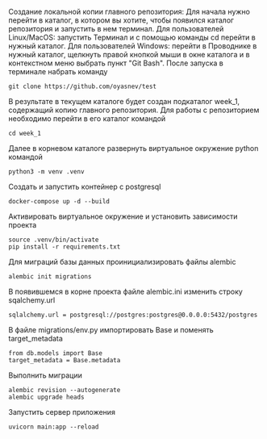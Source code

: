 Создание локальной копии главного репозитория: 
Для начала нужно перейти в каталог, в котором вы хотите, чтобы появился каталог репозитория 
и запустить в нем терминал. Для пользователей Linux/MacOS: запустить Терминал и с помощью команды
cd перейти в нужный каталог. Для пользователей Windows: перейти в Проводнике в нужный каталог,
щелкнуть правой кнопкой мыши в окне каталога и в контекстном меню выбрать пункт "Git Bash". 
После запуска в терминале набрать команду 
```
git clone https://github.com/oyasnev/test
``` 
В результате в текущем каталоге будет создан подкаталог week_1, содержащий копию главного репозитория. 
Для работы с репозиторием необходимо перейти в его каталог командой 
```
cd week_1
```
Далее в корневом каталоге развернуть виртуальное окружение python командой
```
python3 -m venv .venv
```
Создать и запустить контейнер с postgresql
```
docker-compose up -d --build
```
Активировать виртуальное окружение и установить зависимости проекта
```
source .venv/bin/activate
pip install -r requirements.txt
```
Для миграций базы данных проинициализировать файлы alembic
```
alembic init migrations
```
В появившемся в корне проекта файле alembic.ini изменить строку sqalchemy.url
```
sqlalchemy.url = postgresql://postgres:postgres@0.0.0.0:5432/postgres
```
В файле migrations/env.py импортировать Base и поменять target_metadata
```
from db.models import Base
target_metadata = Base.metadata
```
Выполнить миграции
```
alembic revision --autogenerate
alembic upgrade heads
```
Запустить сервер приложения
```
uvicorn main:app --reload
```


